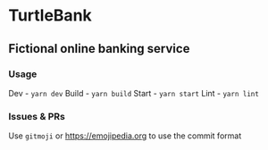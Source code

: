 # TurtleBank

## Fictional online banking service

### Usage

Dev - `yarn dev`
Build - `yarn build`
Start - `yarn start`
Lint - `yarn lint`

### Issues & PRs

Use `gitmoji` or https://emojipedia.org to use the commit format
